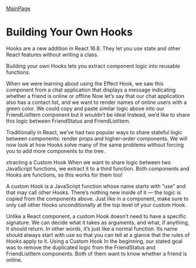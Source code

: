 [MainPage](../../../README.md)
# Building Your Own Hooks
Hooks are a new addition in React 16.8. They let you use state and other React features without writing a class.

Building your own Hooks lets you extract component logic into reusable functions.

When we were learning about using the Effect Hook, we saw this component from a chat application that displays a message indicating whether a friend is online or offline
Now let’s say that our chat application also has a contact list, and we want to render names of online users with a green color. We could copy and paste similar logic above into our FriendListItem component but it wouldn’t be ideal
Instead, we’d like to share this logic between FriendStatus and FriendListItem.

Traditionally in React, we’ve had two popular ways to share stateful logic between components: render props and higher-order components. We will now look at how Hooks solve many of the same problems without forcing you to add more components to the tree.

xtracting a Custom Hook
When we want to share logic between two JavaScript functions, we extract it to a third function. Both components and Hooks are functions, so this works for them too!

A custom Hook is a JavaScript function whose name starts with ”use” and that may call other Hooks.
There’s nothing new inside of it — the logic is copied from the components above. Just like in a component, make sure to only call other Hooks unconditionally at the top level of your custom Hook.

Unlike a React component, a custom Hook doesn’t need to have a specific signature. We can decide what it takes as arguments, and what, if anything, it should return. In other words, it’s just like a normal function. Its name should always start with use so that you can tell at a glance that the rules of Hooks apply to it.
Using a Custom Hook
In the beginning, our stated goal was to remove the duplicated logic from the FriendStatus and FriendListItem components. Both of them want to know whether a friend is online. 
